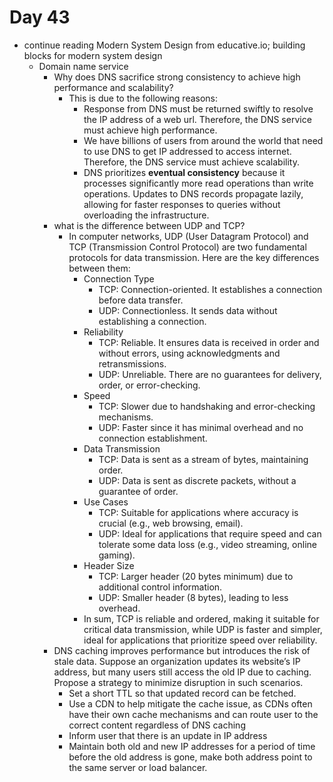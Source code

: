 # Day 43

- continue reading Modern System Design from educative.io; building blocks for modern system design
    - Domain name service
        - Why does DNS sacrifice strong consistency to achieve high performance and scalability?
            - This is due to the following reasons:
                - Response from DNS must be returned swiftly to resolve the IP address of a web url. Therefore, the DNS service must achieve high performance.
                - We have billions of users from around the world that need to use DNS to get IP addressed to access internet. Therefore, the DNS service must achieve scalability.
                - DNS prioritizes **eventual consistency** because it processes significantly more read operations than write operations. Updates to DNS records propagate lazily, allowing for faster responses to queries without overloading the infrastructure.
        - what is the difference between UDP and TCP?
            - In computer networks, UDP (User Datagram Protocol) and TCP (Transmission Control Protocol) are two fundamental protocols for data transmission. Here are the key differences between them:
                - Connection Type
                    - TCP: Connection-oriented. It establishes a connection before data transfer.
                    - UDP: Connectionless. It sends data without establishing a connection.
                - Reliability
                    - TCP: Reliable. It ensures data is received in order and without errors, using acknowledgments and retransmissions.
                    - UDP: Unreliable. There are no guarantees for delivery, order, or error-checking.
                - Speed
                    - TCP: Slower due to handshaking and error-checking mechanisms.
                    - UDP: Faster since it has minimal overhead and no connection establishment.
                - Data Transmission
                    - TCP: Data is sent as a stream of bytes, maintaining order.
                    - UDP: Data is sent as discrete packets, without a guarantee of order.
                - Use Cases
                    - TCP: Suitable for applications where accuracy is crucial (e.g., web browsing, email).
                    - UDP: Ideal for applications that require speed and can tolerate some data loss (e.g., video streaming, online gaming).
                - Header Size
                    - TCP: Larger header (20 bytes minimum) due to additional control information.
                    - UDP: Smaller header (8 bytes), leading to less overhead.
                - In sum, TCP is reliable and ordered, making it suitable for critical data transmission, while UDP is faster and simpler, ideal for applications that prioritize speed over reliability.
        - DNS caching improves performance but introduces the risk of stale data. Suppose an organization updates its website’s IP address, but many users still access the old IP due to caching. Propose a strategy to minimize disruption in such scenarios.
            - Set a short TTL so that updated record can be fetched.
            - Use a CDN to help mitigate the cache issue, as CDNs often have their own cache mechanisms and can route user to the correct content regardless of DNS caching
            - Inform user that there is an update in IP address
            - Maintain both old and new IP addresses for a period of time before the old address is gone, make both address point to the same server or load balancer.












